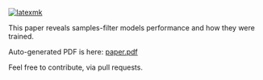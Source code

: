 [![latexmk](https://github.com/h1alexbel/samples-filter/actions/workflows/latexmk.yml/badge.svg)](https://github.com/h1alexbel/samples-filter/actions/workflows/latexmk.yml)

This paper reveals samples-filter models performance and how they were trained.

Auto-generated PDF is here: [paper.pdf](https://github.com/h1alexbel/samples-filter/blob/gh-pages/paper.pdf)

Feel free to contribute, via pull requests.
